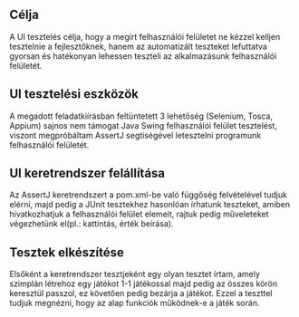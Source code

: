 ## Célja
A UI tesztelés célja, hogy a megírt felhasználói felületet ne kézzel kelljen tesztelnie a fejlesztőknek, hanem az automatizált teszteket lefuttatva gyorsan és hatékonyan lehessen teszteli az alkalmazásunk felhasználói felületét.

## UI tesztelési eszközök
A megadott feladatkiírásban feltüntetett 3 lehetőség (Selenium, Tosca, Appium) sajnos nem támogat Java Swing felhasználói felület tesztelést, viszont megpróbáltam AssertJ segtíségével letesztelni programunk felhasználói felületét.

## UI keretrendszer felállítása
Az AssertJ keretrendszert a pom.xml-be való függőség felvételével tudjuk elérni, majd pedig a JUnit tesztekhez hasonlóan írhatunk teszteket, amiben hivatkozhatjuk a felhasználói felület elemeit, rajtuk pedig műveleteket végezhetünk el(pl.: kattintás, érték beírása).

## Tesztek elkészítése
Elsőként a keretrendszer tesztjeként egy olyan tesztet írtam, amely szimplán létrehoz egy játékot 1-1 játékossal majd pedig az összes körön keresztül passzol, ez követően pedig bezárja a játékot. Ezzel a teszttel tudjuk megnézni, hogy az alap funkciók működnek-e a játék során.
